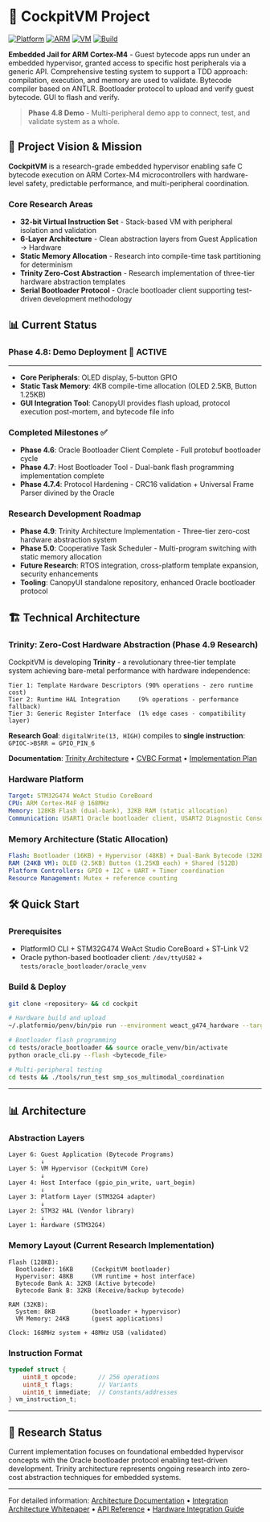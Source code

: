 # 🚁 CockpitVM Project

[![Platform](https://img.shields.io/badge/Platform-STM32G474-blue.svg)]() [![ARM](https://img.shields.io/badge/ARM-Cortex--M4-green.svg)]() [![VM](https://img.shields.io/badge/VM-Stack--Based-red.svg)]() [![Build](https://img.shields.io/badge/Build-PlatformIO-purple.svg)]()

**Embedded Jail for ARM Cortex-M4** - Guest bytecode apps run under an embedded hypervisor, granted access to specific host peripherals via a generic API. Comprehensive testing system to support a TDD approach: compilation, execution, and memory are used to validate. Bytecode compiler based on ANTLR. Bootloader protocol to upload and verify guest bytecode. GUI to flash and verify.

> **Phase 4.8 Demo** - Multi-peripheral demo app to connect, test, and validate system as a whole.

## 🎯 Project Vision & Mission

**CockpitVM** is a research-grade embedded hypervisor enabling safe C bytecode execution on ARM Cortex-M4 microcontrollers with hardware-level safety, predictable performance, and multi-peripheral coordination.

### **Core Research Areas**
- **32-bit Virtual Instruction Set** - Stack-based VM with peripheral isolation and validation
- **6-Layer Architecture** - Clean abstraction layers from Guest Application → Hardware  
- **Static Memory Allocation** - Research into compile-time task partitioning for determinism
- **Trinity Zero-Cost Abstraction** - Research implementation of three-tier hardware abstraction templates
- **Serial Bootloader Protocol** - Oracle bootloader client supporting test-driven development methodology

## 📊 Current Status

### **Phase 4.8: Demo Deployment** 🎯 **ACTIVE**
****
- **Core Peripherals**: OLED display, 5-button GPIO
- **Static Task Memory**: 4KB compile-time allocation (OLED 2.5KB, Button 1.25KB)
- **GUI Integration Tool**: CanopyUI provides flash upload, protocol execution post-mortem, and bytecode file info

### **Completed Milestones** ✅
- **Phase 4.6**: Oracle Bootloader Client Complete - Full protobuf bootloader cycle
- **Phase 4.7**: Host Bootloader Tool - Dual-bank flash programming implementation complete  
- **Phase 4.7.4**: Protocol Hardening - CRC16 validation + Universal Frame Parser divined by the Oracle

### **Research Development Roadmap**
- **Phase 4.9**: Trinity Architecture Implementation - Three-tier zero-cost hardware abstraction system
- **Phase 5.0**: Cooperative Task Scheduler - Multi-program switching with static memory allocation  
- **Future Research**: RTOS integration, cross-platform template expansion, security enhancements
- **Tooling**: CanopyUI standalone repository, enhanced Oracle bootloader protocol

## 🏗️ Technical Architecture

### **Trinity: Zero-Cost Hardware Abstraction (Phase 4.9 Research)**

CockpitVM is developing **Trinity** - a revolutionary three-tier template system achieving bare-metal performance with hardware independence:

```
Tier 1: Template Hardware Descriptors (90% operations - zero runtime cost)
Tier 2: Runtime HAL Integration     (9% operations - performance fallback)  
Tier 3: Generic Register Interface  (1% edge cases - compatibility layer)
```

**Research Goal**: `digitalWrite(13, HIGH)` compiles to **single instruction**: `GPIOC->BSRR = GPIO_PIN_6`

**Documentation**: [Trinity Architecture](docs/architecture/ZERO_COST_HARDWARE_ABSTRACTION_ARCHITECTURE.md) • [CVBC Format](docs/technical/CVBC_BYTECODE_FORMAT_SPECIFICATION.md) • [Implementation Plan](docs/development/PHASE_4_9_ZERO_COST_IMPLEMENTATION_PLAN.md)

### **Hardware Platform**
```yaml
Target: STM32G474 WeAct Studio CoreBoard  
CPU: ARM Cortex-M4F @ 168MHz
Memory: 128KB Flash (dual-bank), 32KB RAM (static allocation)
Communication: USART1 Oracle bootloader client, USART2 Diagnostic Console
```

### **Memory Architecture (Static Allocation)**
```yaml
Flash: Bootloader (16KB) + Hypervisor (48KB) + Dual-Bank Bytecode (32KB each)
RAM (24KB VM): OLED (2.5KB) Button (1.25KB each) + Shared (512B)
Platform Controllers: GPIO + I2C + UART + Timer coordination
Resource Management: Mutex + reference counting
```

## 🛠️ Quick Start

### **Prerequisites**
- PlatformIO CLI + STM32G474 WeAct Studio CoreBoard + ST-Link V2
- Oracle python-based bootloader client: `/dev/ttyUSB2` + `tests/oracle_bootloader/oracle_venv`

### **Build & Deploy**
```bash
git clone <repository> && cd cockpit

# Hardware build and upload
~/.platformio/penv/bin/pio run --environment weact_g474_hardware --target upload

# Bootloader flash programming  
cd tests/oracle_bootloader && source oracle_venv/bin/activate
python oracle_cli.py --flash <bytecode_file>

# Multi-peripheral testing
cd tests && ./tools/run_test smp_sos_multimodal_coordination
```

---

## 📊 Architecture

### **Abstraction Layers**
```
Layer 6: Guest Application (Bytecode Programs)
         ↓
Layer 5: VM Hypervisor (CockpitVM Core)
         ↓  
Layer 4: Host Interface (gpio_pin_write, uart_begin)
         ↓
Layer 3: Platform Layer (STM32G4 adapter)
         ↓
Layer 2: STM32 HAL (Vendor library)
         ↓
Layer 1: Hardware (STM32G4)
```

### **Memory Layout (Current Research Implementation)**
```
Flash (128KB):
  Bootloader: 16KB     (CockpitVM bootloader)
  Hypervisor: 48KB     (VM runtime + host interface)
  Bytecode Bank A: 32KB (Active bytecode)
  Bytecode Bank B: 32KB (Receive/backup bytecode)

RAM (32KB):
  System: 8KB          (bootloader + hypervisor)
  VM Memory: 24KB      (guest applications)

Clock: 168MHz system + 48MHz USB (validated)
```

### **Instruction Format**
```c
typedef struct {
    uint8_t opcode;      // 256 operations
    uint8_t flags;       // Variants
    uint16_t immediate;  // Constants/addresses
} vm_instruction_t;
```

---

## 🔬 **Research Status**

Current implementation focuses on foundational embedded hypervisor concepts with the Oracle bootloader protocol enabling test-driven development. Trinity architecture represents ongoing research into zero-cost abstraction techniques for embedded systems.

---

For detailed information: [Architecture Documentation](docs/architecture/) • [Integration Architecture Whitepaper](docs/COCKPITVM_INTEGRATION_ARCHITECTURE.md) • [API Reference](docs/API_REFERENCE_COMPLETE.md) • [Hardware Integration Guide](docs/hardware/integration/HARDWARE_INTEGRATION_GUIDE.md)
